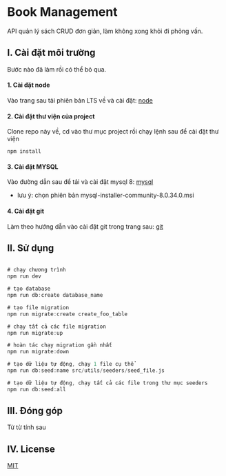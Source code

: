 # Book Management

API quản lý sách CRUD đơn giản, làm không xong khỏi đi phỏng vấn.

## I. Cài đặt môi trường
Bước nào đã làm rồi có thể bỏ qua.

#### 1. Cài đặt node
Vào trang sau tải phiên bản LTS về và cài đặt: [node](https://nodejs.org/en/download/current)

#### 2. Cài đặt thư viện của project

Clone repo này về, cd vào thư mục project rồi chạy lệnh sau để cài đặt thư viện

```node
npm install
```

#### 3. Cài đặt MYSQL
Vào đường dẫn sau để tải và cài đặt mysql 8: [mysql](https://dev.mysql.com/downloads/installer/)
* lưu ý: chọn phiên bản mysql-installer-community-8.0.34.0.msi

#### 4. Cài đặt git
Làm theo hướng dẫn vào cài đặt git trong trang sau: [git](https://git-scm.com/book/en/v2/Getting-Started-Installing-Git)


## II. Sử dụng

```rust

# chạy chương trình
npm run dev

# tạo database
npm run db:create database_name

# tạo file migration
npm run migrate:create create_foo_table

# chạy tất cả các file migration
npm run migrate:up

# hoàn tác chạy migration gần nhất
npm run migrate:down

# tạo dữ liệu tự động, chạy 1 file cụ thể
npm run db:seed:name src/utils/seeders/seed_file.js

# tạo dữ liệu tự động, chạy tất cả các file trong thư mục seeders
npm run db:seed:all
```

## III. Đóng góp

Từ từ tính sau

## IV. License

[MIT](https://choosealicense.com/licenses/mit/)